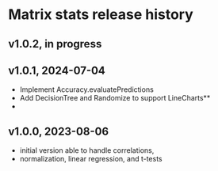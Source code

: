 # Matrix stats release history

## v1.0.2, in progress

## v1.0.1, 2024-07-04
- Implement Accuracy.evaluatePredictions
- Add DecisionTree and Randomize to support LineCharts**
- 
## v1.0.0, 2023-08-06
- initial version able to handle correlations,
- normalization, linear regression, and t-tests